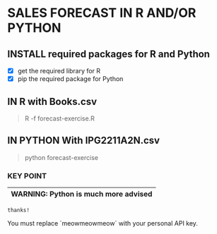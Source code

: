 # SALES FORECAST IN R AND/OR PYTHON

## INSTALL required packages for R and Python

- [x] get the required library for R
- [x] pip the required package for Python

## IN R with Books.csv

> R -f forecast-exercise.R

## IN PYTHON With IPG2211A2N.csv

> python forecast-exercise

### KEY POINT
| WARNING: Python is much more advised |
| --- |

```
thanks!
```

<aside class="notice">
You must replace `meowmeowmeow` with your personal API key.
</aside>

